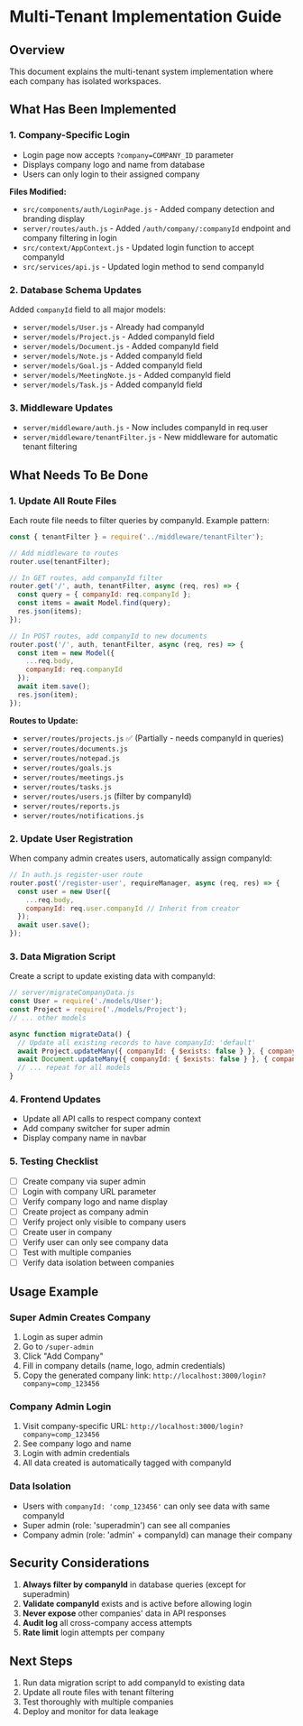 # Multi-Tenant Implementation Guide

## Overview
This document explains the multi-tenant system implementation where each company has isolated workspaces.

## What Has Been Implemented

### 1. **Company-Specific Login**
- Login page now accepts `?company=COMPANY_ID` parameter
- Displays company logo and name from database
- Users can only login to their assigned company

**Files Modified:**
- `src/components/auth/LoginPage.js` - Added company detection and branding display
- `server/routes/auth.js` - Added `/auth/company/:companyId` endpoint and company filtering in login
- `src/context/AppContext.js` - Updated login function to accept companyId
- `src/services/api.js` - Updated login method to send companyId

### 2. **Database Schema Updates**
Added `companyId` field to all major models:
- `server/models/User.js` - Already had companyId
- `server/models/Project.js` - Added companyId field
- `server/models/Document.js` - Added companyId field
- `server/models/Note.js` - Added companyId field
- `server/models/Goal.js` - Added companyId field
- `server/models/MeetingNote.js` - Added companyId field
- `server/models/Task.js` - Added companyId field

### 3. **Middleware Updates**
- `server/middleware/auth.js` - Now includes companyId in req.user
- `server/middleware/tenantFilter.js` - New middleware for automatic tenant filtering

## What Needs To Be Done

### 1. **Update All Route Files**
Each route file needs to filter queries by companyId. Example pattern:

```javascript
const { tenantFilter } = require('../middleware/tenantFilter');

// Add middleware to routes
router.use(tenantFilter);

// In GET routes, add companyId filter
router.get('/', auth, tenantFilter, async (req, res) => {
  const query = { companyId: req.companyId };
  const items = await Model.find(query);
  res.json(items);
});

// In POST routes, add companyId to new documents
router.post('/', auth, tenantFilter, async (req, res) => {
  const item = new Model({
    ...req.body,
    companyId: req.companyId
  });
  await item.save();
  res.json(item);
});
```

**Routes to Update:**
- `server/routes/projects.js` ✅ (Partially - needs companyId in queries)
- `server/routes/documents.js`
- `server/routes/notepad.js`
- `server/routes/goals.js`
- `server/routes/meetings.js`
- `server/routes/tasks.js`
- `server/routes/users.js` (filter by companyId)
- `server/routes/reports.js`
- `server/routes/notifications.js`

### 2. **Update User Registration**
When company admin creates users, automatically assign companyId:

```javascript
// In auth.js register-user route
router.post('/register-user', requireManager, async (req, res) => {
  const user = new User({
    ...req.body,
    companyId: req.user.companyId // Inherit from creator
  });
  await user.save();
});
```

### 3. **Data Migration Script**
Create a script to update existing data with companyId:

```javascript
// server/migrateCompanyData.js
const User = require('./models/User');
const Project = require('./models/Project');
// ... other models

async function migrateData() {
  // Update all existing records to have companyId: 'default'
  await Project.updateMany({ companyId: { $exists: false } }, { companyId: 'default' });
  await Document.updateMany({ companyId: { $exists: false } }, { companyId: 'default' });
  // ... repeat for all models
}
```

### 4. **Frontend Updates**
- Update all API calls to respect company context
- Add company switcher for super admin
- Display company name in navbar

### 5. **Testing Checklist**
- [ ] Create company via super admin
- [ ] Login with company URL parameter
- [ ] Verify company logo and name display
- [ ] Create project as company admin
- [ ] Verify project only visible to company users
- [ ] Create user in company
- [ ] Verify user can only see company data
- [ ] Test with multiple companies
- [ ] Verify data isolation between companies

## Usage Example

### Super Admin Creates Company
1. Login as super admin
2. Go to `/super-admin`
3. Click "Add Company"
4. Fill in company details (name, logo, admin credentials)
5. Copy the generated company link: `http://localhost:3000/login?company=comp_123456`

### Company Admin Login
1. Visit company-specific URL: `http://localhost:3000/login?company=comp_123456`
2. See company logo and name
3. Login with admin credentials
4. All data created is automatically tagged with companyId

### Data Isolation
- Users with `companyId: 'comp_123456'` can only see data with same companyId
- Super admin (role: 'superadmin') can see all companies
- Company admin (role: 'admin' + companyId) can manage their company

## Security Considerations

1. **Always filter by companyId** in database queries (except for superadmin)
2. **Validate companyId** exists and is active before allowing login
3. **Never expose** other companies' data in API responses
4. **Audit log** all cross-company access attempts
5. **Rate limit** login attempts per company

## Next Steps

1. Run data migration script to add companyId to existing data
2. Update all route files with tenant filtering
3. Test thoroughly with multiple companies
4. Deploy and monitor for data leakage
